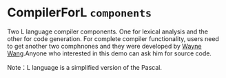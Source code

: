 # CompilerForL `components`

Two L language compiler components. One for lexical analysis and the other for code generation. For complete compiler functionality, users need to get another two comphnones and they were developed by [Wayne Wang](https://github.com/WayneMark).Anyone who interested in this demo can ask him for source code.

Note：L language is a simplified version of the Pascal.
